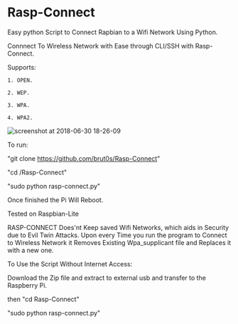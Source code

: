 # Rasp-Connect
Easy python Script to Connect Rapbian to a Wifi Network Using Python.

Connnect To Wireless Network with Ease through CLI/SSH with Rasp-Connect.

Supports:

    1. OPEN.
    
    2. WEP.
    
    3. WPA.
    
    4. WPA2.
    
![screenshot at 2018-06-30 18-26-09](https://user-images.githubusercontent.com/25351355/42129458-23d50d64-7c93-11e8-92cd-f84c530fd817.png)
    
 To run:
 
 "git clone https://github.com/brut0s/Rasp-Connect"
 
 "cd /Rasp-Connect"
 
 "sudo python rasp-connect.py"
 
 Once finished the Pi Will Reboot.

 Tested on Raspbian-Lite
 
 
 RASP-CONNECT Does'nt Keep saved Wifi Networks, which aids in Security due to Evil Twin Attacks.
 Upon every Time you run the program to Connect to Wireless Network it Removes Existing Wpa_supplicant file and Replaces it
 with a new one.

To Use the Script Without Internet Access:

Download the Zip file and extract to external usb and transfer to the Raspberry Pi.

then "cd Rasp-Connect"

"sudo python rasp-connect.py"

